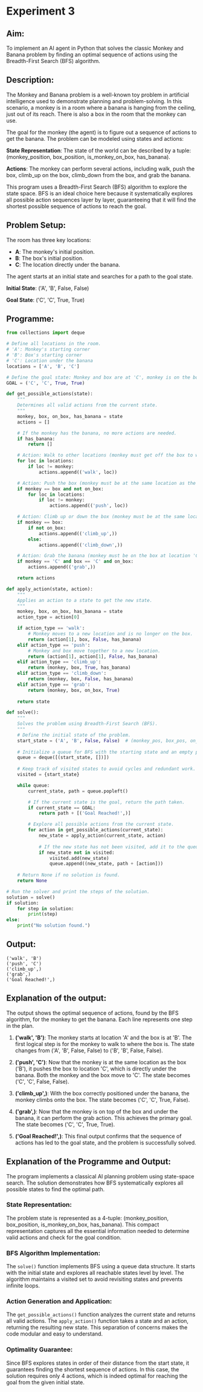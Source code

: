 # Experiment 3

## Aim:
To implement an AI agent in Python that solves the classic Monkey and Banana problem by finding an optimal sequence of actions using the Breadth-First Search (BFS) algorithm.

## Description:
The Monkey and Banana problem is a well-known toy problem in artificial intelligence used to demonstrate planning and problem-solving. In this scenario, a monkey is in a room where a banana is hanging from the ceiling, just out of its reach. There is also a box in the room that the monkey can use.

The goal for the monkey (the agent) is to figure out a sequence of actions to get the banana. The problem can be modeled using states and actions:

**State Representation**: The state of the world can be described by a tuple: (monkey_position, box_position, is_monkey_on_box, has_banana).

**Actions**: The monkey can perform several actions, including walk, push the box, climb_up on the box, climb_down from the box, and grab the banana.

This program uses a Breadth-First Search (BFS) algorithm to explore the state space. BFS is an ideal choice here because it systematically explores all possible action sequences layer by layer, guaranteeing that it will find the shortest possible sequence of actions to reach the goal.

## Problem Setup:
The room has three key locations:

- **A**: The monkey's initial position.
- **B**: The box's initial position.
- **C**: The location directly under the banana.

The agent starts at an initial state and searches for a path to the goal state.

**Initial State**: ('A', 'B', False, False)

**Goal State**: ('C', 'C', True, True)

## Programme:

```python
from collections import deque

# Define all locations in the room.
# 'A': Monkey's starting corner
# 'B': Box's starting corner
# 'C': Location under the banana
locations = ['A', 'B', 'C']

# Define the goal state: Monkey and box are at 'C', monkey is on the box, and has the banana.
GOAL = ('C', 'C', True, True)

def get_possible_actions(state):
    """
    Determines all valid actions from the current state.
    """
    monkey, box, on_box, has_banana = state
    actions = []

    # If the monkey has the banana, no more actions are needed.
    if has_banana:
        return []

    # Action: Walk to other locations (monkey must get off the box to walk).
    for loc in locations:
        if loc != monkey:
            actions.append(('walk', loc))

    # Action: Push the box (monkey must be at the same location as the box and not on it).
    if monkey == box and not on_box:
        for loc in locations:
            if loc != monkey:
                actions.append(('push', loc))

    # Action: Climb up or down the box (monkey must be at the same location as the box).
    if monkey == box:
        if not on_box:
            actions.append(('climb_up',))
        else:
            actions.append(('climb_down',))

    # Action: Grab the banana (monkey must be on the box at location 'C').
    if monkey == 'C' and box == 'C' and on_box:
        actions.append(('grab',))

    return actions

def apply_action(state, action):
    """
    Applies an action to a state to get the new state.
    """
    monkey, box, on_box, has_banana = state
    action_type = action[0]

    if action_type == 'walk':
        # Monkey moves to a new location and is no longer on the box.
        return (action[1], box, False, has_banana)
    elif action_type == 'push':
        # Monkey and box move together to a new location.
        return (action[1], action[1], False, has_banana)
    elif action_type == 'climb_up':
        return (monkey, box, True, has_banana)
    elif action_type == 'climb_down':
        return (monkey, box, False, has_banana)
    elif action_type == 'grab':
        return (monkey, box, on_box, True)
    
    return state

def solve():
    """
    Solves the problem using Breadth-First Search (BFS).
    """
    # Define the initial state of the problem.
    start_state = ('A', 'B', False, False)  # (monkey_pos, box_pos, on_box, has_banana)
    
    # Initialize a queue for BFS with the starting state and an empty path.
    queue = deque([(start_state, [])])
    
    # Keep track of visited states to avoid cycles and redundant work.
    visited = {start_state}

    while queue:
        current_state, path = queue.popleft()

        # If the current state is the goal, return the path taken.
        if current_state == GOAL:
            return path + [('Goal Reached!',)]

        # Explore all possible actions from the current state.
        for action in get_possible_actions(current_state):
            new_state = apply_action(current_state, action)
            
            # If the new state has not been visited, add it to the queue and visited set.
            if new_state not in visited:
                visited.add(new_state)
                queue.append((new_state, path + [action]))
    
    # Return None if no solution is found.
    return None

# Run the solver and print the steps of the solution.
solution = solve()
if solution:
    for step in solution:
        print(step)
else:
    print("No solution found.")
```

## Output:
```
('walk', 'B')
('push', 'C')
('climb_up',)
('grab',)
('Goal Reached!',)
```

## Explanation of the output:
The output shows the optimal sequence of actions, found by the BFS algorithm, for the monkey to get the banana. Each line represents one step in the plan.

1. **('walk', 'B')**: The monkey starts at location 'A' and the box is at 'B'. The first logical step is for the monkey to walk to where the box is. The state changes from ('A', 'B', False, False) to ('B', 'B', False, False).

2. **('push', 'C')**: Now that the monkey is at the same location as the box ('B'), it pushes the box to location 'C', which is directly under the banana. Both the monkey and the box move to 'C'. The state becomes ('C', 'C', False, False).

3. **('climb_up',)**: With the box correctly positioned under the banana, the monkey climbs onto the box. The state becomes ('C', 'C', True, False).

4. **('grab',)**: Now that the monkey is on top of the box and under the banana, it can perform the grab action. This achieves the primary goal. The state becomes ('C', 'C', True, True).

5. **('Goal Reached!',)**: This final output confirms that the sequence of actions has led to the goal state, and the problem is successfully solved.

## Explanation of the Programme and Output:

The program implements a classical AI planning problem using state-space search. The solution demonstrates how BFS systematically explores all possible states to find the optimal path.

### State Representation:
The problem state is represented as a 4-tuple: (monkey_position, box_position, is_monkey_on_box, has_banana). This compact representation captures all the essential information needed to determine valid actions and check for the goal condition.

### BFS Algorithm Implementation:
The `solve()` function implements BFS using a queue data structure. It starts with the initial state and explores all reachable states level by level. The algorithm maintains a visited set to avoid revisiting states and prevents infinite loops.

### Action Generation and Application:
The `get_possible_actions()` function analyzes the current state and returns all valid actions. The `apply_action()` function takes a state and an action, returning the resulting new state. This separation of concerns makes the code modular and easy to understand.

### Optimality Guarantee:
Since BFS explores states in order of their distance from the start state, it guarantees finding the shortest sequence of actions. In this case, the solution requires only 4 actions, which is indeed optimal for reaching the goal from the given initial state.
